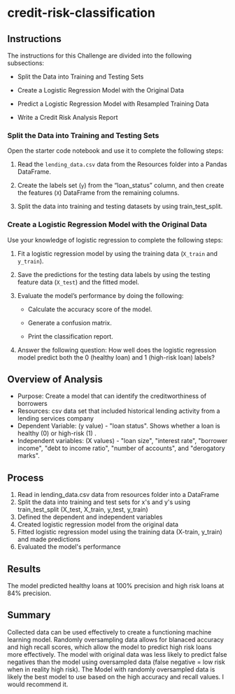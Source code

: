# credit-risk-classification

## Instructions

The instructions for this Challenge are divided into the following subsections:

  * Split the Data into Training and Testing Sets

  * Create a Logistic Regression Model with the Original Data

  * Predict a Logistic Regression Model with Resampled Training Data

  * Write a Credit Risk Analysis Report

### Split the Data into Training and Testing Sets

Open the starter code notebook and use it to complete the following steps:

1. Read the `lending_data.csv` data from the Resources folder into a Pandas DataFrame.

2. Create the labels set (`y`) from the “loan_status” column, and then create the features (`X`) DataFrame from the remaining columns.

3. Split the data into training and testing datasets by using train_test_split.

### Create a Logistic Regression Model with the Original Data

Use your knowledge of logistic regression to complete the following steps:

1. Fit a logistic regression model by using the training data (`X_train` and `y_train`).

2. Save the predictions for the testing data labels by using the testing feature data (`X_test`) and the fitted model.

3. Evaluate the model’s performance by doing the following:
    * Calculate the accuracy score of the model.
    
    * Generate a confusion matrix.

    * Print the classification report.

4. Answer the following question: How well does the logistic regression model predict both the 0 (healthy loan) and 1 (high-risk loan) labels?

##  Overview of Analysis
* Purpose: Create a model that can identify the creditworthiness of borrowers
* Resources: csv data set that included historical lending activity from a lending services company
* Dependent Variable: (y value) - "loan status". Shows whether a loan is healthy (0) or high-risk (1) . 
* Independent variables: (X values) - "loan size", "interest rate", "borrower income", "debt to income ratio", "number of accounts", and "derogatory marks".

## Process
1. Read in lending_data.csv data from resources folder into a DataFrame
2. Split the data into training and test sets for x's and y's using train_test_split (X_test, X_train, y_test, y_train)
3. Defined the dependent and independent variables
4. Created logistic regression model from the original data
5. Fitted logistic regression model using the training data (X-train, y_train) and made predictions
6. Evaluated the model's performance

## Results
The model predicted healthy loans at 100% precision and high risk loans at 84% precision. 

## Summary 
Collected data can be used effectively to create a functioning machine learning model. Randomly oversampling data allows for blanaced accuracy and high recall scores, which allow the model to predict high risk loans more effectively. 
The model with original data was less likely to predict false negatives than the model using oversampled data (false negative = low risk when in reality high risk). 
The Model with randomly oversampled data is likely the best model to use based on the high accuracy and recall values. I would recommend it. 
